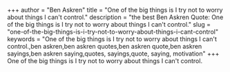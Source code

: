 +++
author = "Ben Askren"
title = "One of the big things is I try not to worry about things I can't control."
description = "the best Ben Askren Quote: One of the big things is I try not to worry about things I can't control."
slug = "one-of-the-big-things-is-i-try-not-to-worry-about-things-i-cant-control"
keywords = "One of the big things is I try not to worry about things I can't control.,ben askren,ben askren quotes,ben askren quote,ben askren sayings,ben askren saying,quotes, sayings,quote, saying, motivation"
+++
One of the big things is I try not to worry about things I can't control.
